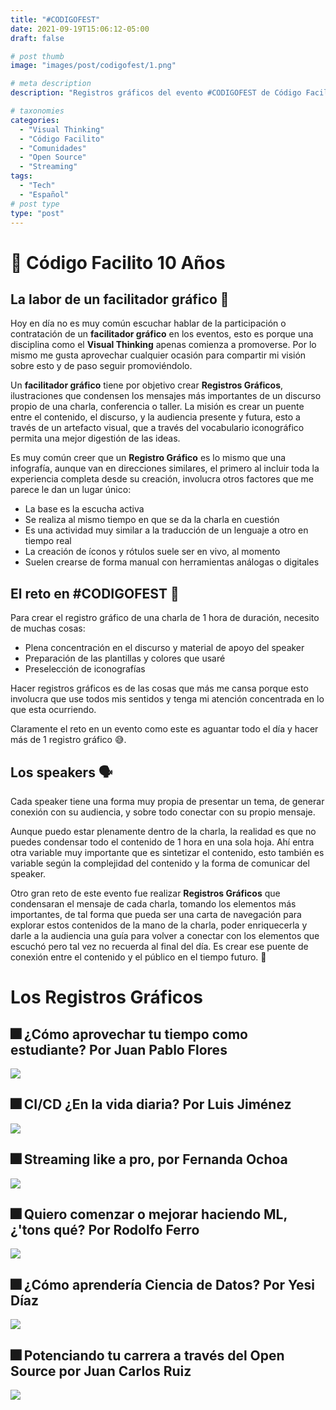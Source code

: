 ```yaml
---
title: "#CODIGOFEST"
date: 2021-09-19T15:06:12-05:00
draft: false

# post thumb
image: "images/post/codigofest/1.png"

# meta description
description: "Registros gráficos del evento #CODIGOFEST de Código Facilito"

# taxonomies
categories:
  - "Visual Thinking"
  - "Código Facilito"
  - "Comunidades"
  - "Open Source"
  - "Streaming"
tags:
  - "Tech"
  - "Español"
# post type
type: "post"
---
```


# 🎂 Código Facilito 10 Años

## La labor de un facilitador gráfico 🎨

Hoy en día no es muy común escuchar hablar de la participación o contratación de un **facilitador gráfico** en los eventos, esto es porque una disciplina como el **Visual Thinking** apenas comienza a promoverse. Por lo mismo me gusta aprovechar cualquier ocasión para compartir mi visión sobre esto y de paso seguir promoviéndolo.

Un **facilitador gráfico** tiene por objetivo crear **Registros Gráficos**, ilustraciones que condensen los mensajes más importantes de un discurso propio de una charla, conferencia o taller. La misión es crear un puente entre el contenido, el discurso, y la audiencia presente y futura, esto a través de un artefacto visual, que a través del vocabulario iconográfico permita una mejor digestión de las ideas.

Es muy común creer que un **Registro Gráfico** es lo mismo que una infografía, aunque van en direcciones similares, el primero al incluir toda la experiencia completa desde su creación, involucra otros factores que me parece le dan un lugar único:

- La base es la escucha activa
- Se realiza al mismo tiempo en que se da la charla en cuestión
- Es una actividad muy similar a la traducción de un lenguaje a otro en tiempo real
- La creación de íconos y rótulos suele ser en vivo, al momento
- Suelen crearse de forma manual con herramientas análogas o digitales

## El reto en #CODIGOFEST 🎯

Para crear el registro gráfico de una charla de 1 hora de duración, necesito de muchas cosas:

- Plena concentración en el discurso y material de apoyo del speaker
- Preparación de las plantillas y colores que usaré
- Preselección de iconografías

Hacer registros gráficos es de las cosas que más me cansa porque esto involucra que use todos mis sentidos y tenga mi atención concentrada en lo que esta ocurriendo.

Claramente el reto en un evento como este es aguantar todo el día y hacer más de 1 registro gráfico 😅.

## Los speakers 🗣

Cada speaker tiene una forma muy propia de presentar un tema, de generar conexión con su audiencia, y sobre todo conectar con su propio mensaje.

Aunque puedo estar plenamente dentro de la charla, la realidad es que no puedes condensar todo el contenido de 1 hora en una sola hoja. Ahí entra otra variable muy importante que es sintetizar el contenido, esto también es variable según la complejidad del contenido y la forma de comunicar del speaker.

  Otro gran reto de este evento fue realizar **Registros Gráficos** que condensaran el mensaje de cada charla, tomando los elementos más importantes, de tal forma que pueda ser una carta de navegación para explorar estos contenidos de la mano de la charla, poder enriquecerla y darle a la audiencia una guía para volver a conectar con los elementos que escuchó pero tal vez no recuerda al final del día. Es crear ese puente de conexión entre el contenido y el público en el tiempo futuro. 💖

# Los Registros Gráficos

## 🎆 ¿Cómo aprovechar tu tiempo como estudiante? Por Juan Pablo Flores

![](../../images/post/codigofest/1.png)

## 🎆 CI/CD ¿En la vida diaria? Por Luis Jiménez

![](../../images/post/codigofest/2.png)

## 🎆 Streaming like a pro, por Fernanda Ochoa

![](../../images/post/codigofest/3.png)

## 🎆 Quiero comenzar o mejorar haciendo ML, ¿'tons qué? Por Rodolfo Ferro

![](../../images/post/codigofest/4.png)

## 🎆 ¿Cómo aprendería Ciencia de Datos? Por Yesi Díaz

![](../../images/post/codigofest/5.png)

## 🎆 Potenciando tu carrera a través del Open Source por Juan Carlos Ruiz

![](../../images/post/codigofest/6.png)

